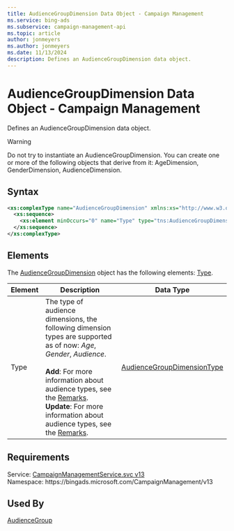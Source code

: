 ```yaml
---
title: AudienceGroupDimension Data Object - Campaign Management
ms.service: bing-ads
ms.subservice: campaign-management-api
ms.topic: article
author: jonmeyers
ms.author: jonmeyers
ms.date: 11/13/2024
description: Defines an AudienceGroupDimension data object.
---
```

# AudienceGroupDimension Data Object - Campaign Management
Defines an AudienceGroupDimension data object.

> [!WARNING]
> Do not try to instantiate an AudienceGroupDimension. You can create one or more of the following objects that derive from it: AgeDimension, GenderDimension, AudienceDimension.

## Syntax
```xml
<xs:complexType name="AudienceGroupDimension" xmlns:xs="http://www.w3.org/2001/XMLSchema">
  <xs:sequence>
    <xs:element minOccurs="0" name="Type" type="tns:AudienceGroupDimensionType" />
  </xs:sequence>
</xs:complexType>
```

## <a name="elements"></a>Elements

The [AudienceGroupDimension](audiencegroupdimension.md) object has the following elements: [Type](#type).

|Element|Description|Data Type|
|-----------|---------------|-------------|
|<a name="type"></a>Type|The type of audience dimensions, the following dimension types are supported as of now: *Age*, *Gender*, *Audience*.   <br /><br />**Add**: For more information about audience types, see the [Remarks](../campaign-management-service/audience.md#remarks). <br />**Update**: For more information about audience types, see the [Remarks](../campaign-management-service/audience.md#remarks). |[AudienceGroupDimensionType](audiencegroupdimensiontype.md)|

## Requirements
Service: [CampaignManagementService.svc v13](https://campaign.api.bingads.microsoft.com/Api/Advertiser/CampaignManagement/v13/CampaignManagementService.svc)  
Namespace: https\://bingads.microsoft.com/CampaignManagement/v13  

## Used By
[AudienceGroup](audiencegroup.md)  
